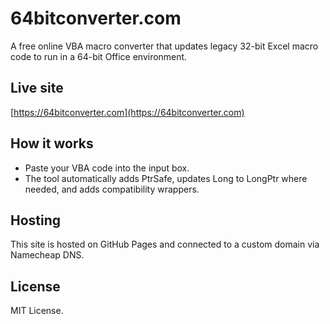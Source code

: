 # 64bitconverter.com
A free online VBA macro converter that updates legacy 32-bit Excel macro code to run in a 64-bit Office environment.

## Live site
[https://64bitconverter.com](https://64bitconverter.com)

## How it works
- Paste your VBA code into the input box.
- The tool automatically adds PtrSafe, updates Long to LongPtr where needed, and adds compatibility wrappers.

## Hosting
This site is hosted on GitHub Pages and connected to a custom domain via Namecheap DNS.

## License
MIT License.
